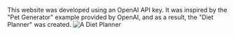This website was developed using an OpenAI API key. It was inspired by the "Pet Generator" example provided by OpenAI, and as a result, the "Diet Planner" was created.
![A Diet Planner](https://imgur.com/a/Gxh7wFC)

